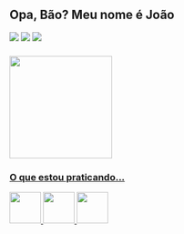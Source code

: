 ## Opa, Bão? Meu nome é João 
<div> 
  <a href="https://instagram.com/jao_manoelr" target="_blank"><img src="https://img.shields.io/badge/-Instagram-%23E4405F?style=for-the-badge&logo=instagram&logoColor=white" target="_blank"></a>
  <a href = "mailto:joaomanoelra22@gmail.com"><img src="https://img.shields.io/badge/-Gmail-%23333?style=for-the-badge&logo=gmail&logoColor=white" target="_blank"></a>
  <a href="https://www.linkedin.com/in/jo%C3%A3o-manoel-094736228/" target="_blank"><img src="https://img.shields.io/badge/-LinkedIn-%230077B5?style=for-the-badge&logo=linkedin&logoColor=white" target="_blank"></a> 
</div>

###
<a href= https://github.com/jaom-dev>
<img height= "180cm" src=https://github-readme-stats.vercel.app/api/top-langs/?username=jaom-dev&layout=compact&theme=dark>

### O que estou praticando...
<img src="https://cdn.jsdelivr.net/gh/devicons/devicon@latest/icons/python/python-original.svg" height="55" />
<img src="https://cdn.jsdelivr.net/gh/devicons/devicon@latest/icons/css3/css3-original.svg" height="55" />
<img src="https://cdn.jsdelivr.net/gh/devicons/devicon@latest/icons/html5/html5-original.svg" height="55" />         
          
</div>



